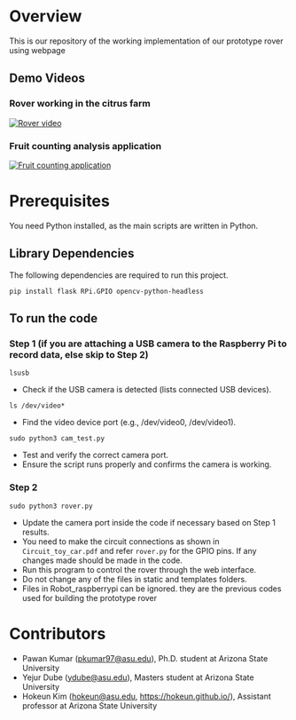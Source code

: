# Overview
This is our repository of the working implementation of our prototype rover using webpage

## Demo Videos

### Rover working in the citrus farm
[![Rover video ](https://img.youtube.com/vi/w_ep-jKaQc8/0.jpg)](https://www.youtube.com/watch?v=w_ep-jKaQc8)

### Fruit counting analysis application
[![Fruit counting application](https://img.youtube.com/vi/kfau-Py49ds/0.jpg)](https://www.youtube.com/watch?v=kfau-Py49ds)

# Prerequisites 

You need Python installed, as the main scripts are written in Python.

## Library Dependencies
The following dependencies are required to run this project.
  
```
pip install flask RPi.GPIO opencv-python-headless

```
## To run the code

### Step 1 (if you are attaching a USB camera to the Raspberry Pi to record data, else skip to Step 2)

``` 
lsusb
 ```
- Check if the USB camera is detected (lists connected USB devices).

``` 
ls /dev/video*
```

- Find the video device port (e.g., /dev/video0, /dev/video1).

``` 
sudo python3 cam_test.py
```

- Test and verify the correct camera port. 
- Ensure the script runs properly and confirms the camera is working.

### Step 2

``` 
sudo python3 rover.py
```

- Update the camera port inside the code if necessary based on Step 1 results.
- You need to make the circuit connections as shown in ``` Circuit_toy_car.pdf ``` and refer ``` rover.py ``` for the GPIO pins. If any changes made should be made in the code.
- Run this program to control the rover through the web interface.
- Do not change any of the files in static and templates folders.
- Files in Robot_raspberrypi can be ignored. they are the previous codes used for building the prototype rover

# Contributors
- Pawan Kumar (pkumar97@asu.edu), Ph.D. student at Arizona State University
- Yejur Dube (ydube@asu.edu), Masters student at Arizona State University
- Hokeun Kim (hokeun@asu.edu, https://hokeun.github.io/), Assistant professor at Arizona State University 
